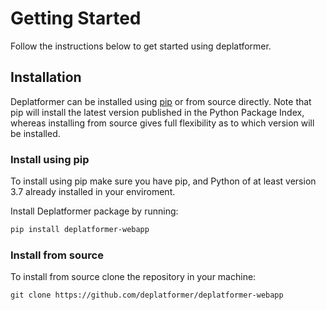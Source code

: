 # Getting Started

Follow the instructions below to get started using deplatformer.

## Installation

Deplatformer can be installed using [pip](https://pip.pypa.io/en/stable/) or from source directly. Note that pip will install the latest version published in the Python Package Index, whereas installing from source gives full flexibility as to which version will be installed.

### Install using pip

To install using pip make sure you have pip, and Python of at least version 3.7 already installed in your enviroment. 

Install Deplatformer package by running:
```bash
pip install deplatformer-webapp
```

### Install from source

To install from source clone the repository in your machine:
```
git clone https://github.com/deplatformer/deplatformer-webapp
```